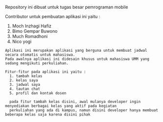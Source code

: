 Repository ini dibuat untuk tugas besar pemrograman mobile 

Contributor untuk pembuatan aplikasi ini yaitu :
  1. Moch Inzhagi Hafiz
  2. Bimo Gempar Buwono
  3. Much Romadhoni
  4. Nico yogi
  
    Aplikasi ini merupakan aplikasi yang berguna untuk membuat jadwal secara otomatis untuk mahasiswa.
    Pada awalnya aplikasi ini didesain khusus untuk mahasiswa UMM yang sedang mengikuti perkuliahan.
    
    Fitur-fitur pada aplikasi ini yaitu :
      1. tambah kelas
      2. kelas saya
      3. jadwal saya
      4. tautan chat
      5. profil dan kontak dosen
      
      pada fitur tambah kelas disini, awal mulanya developer ingin menyediakan berbagai kelas yang aktif pada kegiatan
      perkuliahan yang ada di kampus, namun disini developer hanya membuat beberapa kelas saja karena disini pihak
   
